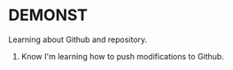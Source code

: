 # DEMONST

Learning about Github and repository.

1) Know I'm learning how to push modifications to Github.
